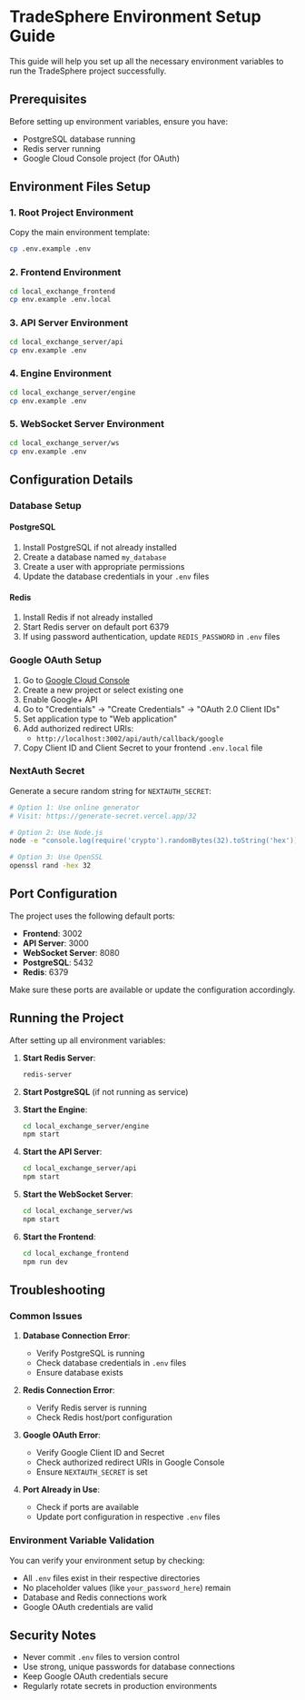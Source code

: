 # TradeSphere Environment Setup Guide

This guide will help you set up all the necessary environment variables to run the TradeSphere project successfully.

## Prerequisites

Before setting up environment variables, ensure you have:
- PostgreSQL database running
- Redis server running
- Google Cloud Console project (for OAuth)

## Environment Files Setup

### 1. Root Project Environment
Copy the main environment template:
```bash
cp .env.example .env
```

### 2. Frontend Environment
```bash
cd local_exchange_frontend
cp env.example .env.local
```

### 3. API Server Environment
```bash
cd local_exchange_server/api
cp env.example .env
```

### 4. Engine Environment
```bash
cd local_exchange_server/engine
cp env.example .env
```

### 5. WebSocket Server Environment
```bash
cd local_exchange_server/ws
cp env.example .env
```

## Configuration Details

### Database Setup

#### PostgreSQL
1. Install PostgreSQL if not already installed
2. Create a database named `my_database`
3. Create a user with appropriate permissions
4. Update the database credentials in your `.env` files

#### Redis
1. Install Redis if not already installed
2. Start Redis server on default port 6379
3. If using password authentication, update `REDIS_PASSWORD` in `.env` files

### Google OAuth Setup

1. Go to [Google Cloud Console](https://console.cloud.google.com/)
2. Create a new project or select existing one
3. Enable Google+ API
4. Go to "Credentials" → "Create Credentials" → "OAuth 2.0 Client IDs"
5. Set application type to "Web application"
6. Add authorized redirect URIs:
   - `http://localhost:3002/api/auth/callback/google`
7. Copy Client ID and Client Secret to your frontend `.env.local` file

### NextAuth Secret

Generate a secure random string for `NEXTAUTH_SECRET`:
```bash
# Option 1: Use online generator
# Visit: https://generate-secret.vercel.app/32

# Option 2: Use Node.js
node -e "console.log(require('crypto').randomBytes(32).toString('hex'))"

# Option 3: Use OpenSSL
openssl rand -hex 32
```

## Port Configuration

The project uses the following default ports:
- **Frontend**: 3002
- **API Server**: 3000
- **WebSocket Server**: 8080
- **PostgreSQL**: 5432
- **Redis**: 6379

Make sure these ports are available or update the configuration accordingly.

## Running the Project

After setting up all environment variables:

1. **Start Redis Server**:
   ```bash
   redis-server
   ```

2. **Start PostgreSQL** (if not running as service)

3. **Start the Engine**:
   ```bash
   cd local_exchange_server/engine
   npm start
   ```

4. **Start the API Server**:
   ```bash
   cd local_exchange_server/api
   npm start
   ```

5. **Start the WebSocket Server**:
   ```bash
   cd local_exchange_server/ws
   npm start
   ```

6. **Start the Frontend**:
   ```bash
   cd local_exchange_frontend
   npm run dev
   ```

## Troubleshooting

### Common Issues

1. **Database Connection Error**:
   - Verify PostgreSQL is running
   - Check database credentials in `.env` files
   - Ensure database exists

2. **Redis Connection Error**:
   - Verify Redis server is running
   - Check Redis host/port configuration

3. **Google OAuth Error**:
   - Verify Google Client ID and Secret
   - Check authorized redirect URIs in Google Console
   - Ensure `NEXTAUTH_SECRET` is set

4. **Port Already in Use**:
   - Check if ports are available
   - Update port configuration in respective `.env` files

### Environment Variable Validation

You can verify your environment setup by checking:
- All `.env` files exist in their respective directories
- No placeholder values (like `your_password_here`) remain
- Database and Redis connections work
- Google OAuth credentials are valid

## Security Notes

- Never commit `.env` files to version control
- Use strong, unique passwords for database connections
- Keep Google OAuth credentials secure
- Regularly rotate secrets in production environments
